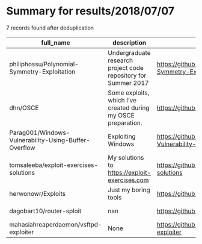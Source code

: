 
# Summary for results/2018/07/07
    
7 records found after deduplication

| full_name | description | html_url | matched_list | matched_count | pushed_at | size | stargazers_count | language | forks_count | vul_ids |
|------------------------------------------------------|----------------------------------------------------------------|-------------------------------------------------------------------------|--------------------|-----------------|---------------------------|--------|--------------------|------------|---------------|-----------|
| philiphossu/Polynomial-Symmetry-Exploitation | Undergraduate research project code repository for Summer 2017 | https://github.com/philiphossu/Polynomial-Symmetry-Exploitation | ['exploit'] | 1 | 2018-07-07 16:13:54+00:00 | 605 | 0 | | 0 | [] |
| dhn/OSCE | Some exploits, which I’ve created during my OSCE preparation. | https://github.com/dhn/OSCE | ['exploit', 'rce'] | 2 | 2018-07-07 23:58:43+00:00 | 54 | 72 | Python | 37 | [] |
| Parag001/Windows-Vulnerability-Using-Buffer-Overflow | Exploiting Windows | https://github.com/Parag001/Windows-Vulnerability-Using-Buffer-Overflow | ['exploit'] | 1 | 2018-07-07 08:12:05+00:00 | 1329 | 1 | Python | 0 | [] |
| tomsaleeba/exploit-exercises-solutions | My solutions to https://exploit-exercises.com | https://github.com/tomsaleeba/exploit-exercises-solutions | ['exploit'] | 1 | 2018-07-07 11:47:48+00:00 | 1 | 0 | | 0 | [] |
| herwonowr/Exploits | Just my boring tools | https://github.com/herwonowr/Exploits | ['exploit'] | 1 | 2018-07-07 15:28:00+00:00 | 4 | 0 | Python | 0 | [] |
| dagobart10/router-sploit | nan | https://github.com/dagobart10/router-sploit | ['sploit'] | 1 | 2018-07-07 19:36:43+00:00 | 0 | 0 | nan | 0 | [] |
| mahasiahreaperdaemon/vsftpd-exploiter | None | https://github.com/mahasiahreaperdaemon/vsftpd-exploiter | ['exploit'] | 1 | 2018-07-07 21:36:39+00:00 | 4 | 0 | Python | 0 | [] |
